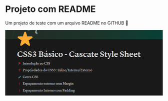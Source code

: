 # Projeto com README
Um projeto de teste com um arquivo README no GITHUB 🪼

[<img src="./tela.gif" alt="gif tela inicial de site xyz">](<a href="https://indigo-alfalfa-df4.notion.site/CSS3-B-sico-Cascate-Style-Sheet-dd472c00d7414f99ad550204d748b2b1 target="_blank">)